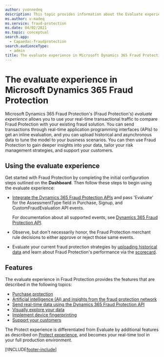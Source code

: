 ```yaml
---
author: yvonnedeq
description: This topic provides information about the Evaluate experience in Microsoft Dynamics 365 Fraud Protection.
ms.author: v-madeq
ms.service: fraud-protection
ms.date: 04/02/2021
ms.topic: conceptual
search.app: 
  - Capaedac-fraudprotection
search.audienceType:
  - admin
title: The evaluate experience in Microsoft Dynamics 365 Fraud Protection 
---
```


# The evaluate experience in Microsoft Dynamics 365 Fraud Protection

Microsoft Dynamics 365 Fraud Protection's (Fraud Protection's) *evaluate experience* allows you to use your real-time transactional traffic to compare Fraud Protection with your existing fraud solution. You can send transactions through real-time application programming interfaces (APIs) to get an inline evaluation, and you can upload historical and asynchronous data to tune the model to your business scenarios. You can then use Fraud Protection to gain deeper insights into your data, tailor your risk management strategies, and support your customers.

## Using the evaluate experience

Get started with Fraud Protection by completing the initial configuration steps outlined on the **Dashboard**. Then follow these steps to begin using the evaluate experience:

- [Integrate the Dynamics 365 Fraud Protection APIs](integrate-real-time-api.md) and pass 'Evaluate' for the AssessmentType field in Purchase, Signup, and CustomFraudEvaluation API events. 

    For documentation about all supported events, see <a href="https://go.microsoft.com/fwlink/?linkid=2084942" target="_blank">Dynamics 365 Fraud Protection API</a>.
- Observe, but don't necessarily honor, the Fraud Protection merchant rule decisions to either approve or reject those same events.
- Evaluate your current fraud protection strategies by [uploading historical data](data-upload.md) and learn about Fraud Protection's performance via the [scorecard](scorecard.md).

## Features

The evaluate experience in Fraud Protection provides the features that are described in the following topics:


- [Purchase protection](purchase-protection.md)
- [Artificial intelligence (AI) and insights from the fraud protection network](fraud-protection-network.md)
- [Send real-time data using the Dynamics 365 Fraud Protection API](./integrate-real-time-api.md)
- [Visually explore your data](graph-explorer.md)
- [Implement device fingerprinting](device-fingerprinting.md)
- [Support your customers](risk-support.md)

The Protect experience is differentiated from Evaluate by additional features as described on [Protect experience](protect-experience.md), and becomes your real-time tool in your full production environment.


[!INCLUDE[footer-include](includes/footer-banner.md)]
